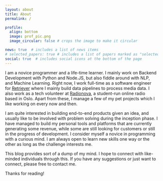 ```yaml
---
layout: about
title: About
permalink: /

profile:
  align: bottom
  image: prof_pic.png
  image_circular: false # crops the image to make it circular

news: true  # includes a list of news items
# selected_papers: true # includes a list of papers marked as "selected={true}"
social: true  # includes social icons at the bottom of the page
---
```


<!-- Write your biography here. Tell the world about yourself. Link to your favorite [subreddit](http://reddit.com). You can put a picture in, too. The code is already in, just name your picture `prof_pic.jpg` and put it in the `img/` folder.

Put your address / P.O. box / other info right below your picture. You can also disable any these elements by editing `profile` property of the YAML header of your `_pages/about.md`. Edit `_bibliography/papers.bib` and Jekyll will render your [publications page](/al-folio/publications/) automatically.

Link to your social media connections, too. This theme is set up to use [Font Awesome icons](http://fortawesome.github.io/Font-Awesome/) and [Academicons](https://jpswalsh.github.io/academicons/), like the ones below. Add your Facebook, Twitter, LinkedIn, Google Scholar, or just disable all of them. -->

I am a novice programmer and a life-time learner. I mainly work on Backend Development with Python and Node.JS, but also fiddle around with NLP, and Machine Learning.
Right now, I work full-time as a software engineer for [Retriever](https://retrievergroup.com) where I mainly build data pipelines to process media data. I also work as a tech volunteer at [Radionova](https://radionova.no), a student-run online radio based in Oslo. Apart from these, I manage a few of my pet projects which I like working on every now and then.

I am quite interested in building end-to-end products given an idea, and usually like to be involved with problem solving during the inception phase. I have managed to build my personal tools and platforms that are currently generating some revenue, while some are still looking for customers or still in the progress of development. I consider myself a novice in programming with a curious mind. I am always open to learn new skills one way or the other as long as the challenge interests me.  

This blog provides sort of a dump of my mind. I hope to connect with like-minded individuals through this. If you have any suggestions or just want to connect, please free to contact me. 

Thanks for reading!